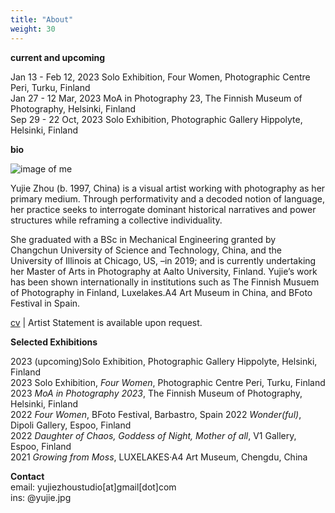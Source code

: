 ```yaml
---
title: "About"
weight: 30
---
```



**current and upcoming**

Jan 13 - Feb 12, 2023     Solo Exhibition, Four Women, Photographic Centre Peri, Turku, Finland  
Jan 27 - 12 Mar, 2023     MoA in Photography 23, The Finnish Museum of Photography, Helsinki, Finland       
Sep 29 - 22 Oct, 2023    Solo Exhibition, Photographic Gallery Hippolyte, Helsinki, Finland 

**bio**

![image of me](/images/18-2.jpg)

Yujie Zhou  (b. 1997, China) is a visual artist working with photography as her primary medium. Through performativity and a decoded notion of language, her practice seeks to interrogate dominant historical narratives and power structures while reframing a collective individuality. 

She graduated with a BSc in Mechanical Engineering granted by Changchun University of Science and Technology, China, and the University of Illinois at Chicago, US, –in 2019; and is currently undertaking her Master of Arts in Photography at Aalto University, Finland. Yujie’s work has been shown internationally in institutions such as The Finnish Musuem of Photography in Finland, Luxelakes.A4 Art Museum in China, and BFoto Festival in Spain.

[cv](https://docs.google.com/document/d/15KIEpeKE-RgQQMDUOigvE1PqM9LHUNHOhrhViflu6bg/edit) |  Artist Statement is available upon request.


**Selected Exhibitions**


2023	(upcoming)Solo Exhibition,  Photographic Gallery Hippolyte, Helsinki, Finland      
2023	Solo Exhibition, *Four Women*, Photographic Centre Peri, Turku, Finland        
2023    *MoA in Photography 2023*, The Finnish Museum of Photography, Helsinki, Finland      
2022	*Four Women*, BFoto Festival, Barbastro, Spain
2022	*Wonder(ful)*, Dipoli Gallery, Espoo, Finland            
2022    *Daughter of Chaos, Goddess of Night, Mother of all*, V1 Gallery, Espoo, Finland	      
2021    *Growing from Moss*, LUXELAKES·A4 Art Museum, Chengdu, China             

**Contact**      
email: yujiezhoustudio[at]gmail[dot]com     
ins: @yujie.jpg


